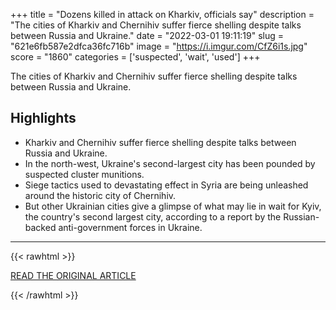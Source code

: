 +++
title = "Dozens killed in attack on Kharkiv, officials say"
description = "The cities of Kharkiv and Chernihiv suffer fierce shelling despite talks between Russia and Ukraine."
date = "2022-03-01 19:11:19"
slug = "621e6fb587e2dfca36fc716b"
image = "https://i.imgur.com/CfZ6i1s.jpg"
score = "1860"
categories = ['suspected', 'wait', 'used']
+++

The cities of Kharkiv and Chernihiv suffer fierce shelling despite talks between Russia and Ukraine.

## Highlights

- Kharkiv and Chernihiv suffer fierce shelling despite talks between Russia and Ukraine.
- In the north-west, Ukraine's second-largest city has been pounded by suspected cluster munitions.
- Siege tactics used to devastating effect in Syria are being unleashed around the historic city of Chernihiv.
- But other Ukrainian cities give a glimpse of what may lie in wait for Kyiv, the country's second largest city, according to a report by the Russian-backed anti-government forces in Ukraine.

---

{{< rawhtml >}}
  <p class="article-category">
    <a target="_blank" href="https://www.bbc.com/news/world-europe-60560465">READ THE ORIGINAL ARTICLE</a>
  </p>
{{< /rawhtml >}}
